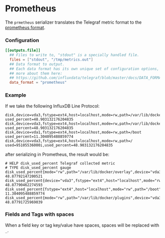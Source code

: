 # Prometheus

The `prmetheus` serializer translates the Telegraf metric format to the [prometheus format](https://prometheus.io/docs/concepts/data_model/).

### Configuration

```toml
[[outputs.file]]
  ## Files to write to, "stdout" is a specially handled file.
  files = ["stdout", "/tmp/metrics.out"]
  ## Data format to output.
  ## Each data format has its own unique set of configuration options, read
  ## more about them here:
  ## https://github.com/influxdata/telegraf/blob/master/docs/DATA_FORMATS_OUTPUT.md
  data_format = "prometheus"
```

### Example

If we take the following InfluxDB Line Protocol:

```
disk,device=vda3,fstype=ext4,host=localhost,mode=rw,path=/var/lib/docker/overlay used_percent=48.903132176204835
disk,device=vda3,fstype=ext4,host=localhost,mode=rw,path=/var/lib/docker/plugins used_percent=48.903132176204835
disk,device=vda1,fstype=ext4,host=localhost,mode=rw,path=/boot used_percent=11.304095488859774
disk,device=vda3,fstype=ext4,host=localhost,mode=rw,path=/ used=95105536000i,used_percent=48.903132176204835

```

after serializing in Prometheus, the result would be:

```
# HELP disk_used_percent Telegraf collected metric
# TYPE disk_used_percent gauge
disk_used_percent{mode="rw",path="/var/lib/docker/overlay",device="vda3",fstype="ext4",host="localhost"} 48.87792147200521
disk_used_percent{device="vda3",fstype="ext4",host="localhost",mode="rw",path="/"} 48.87790462274593
disk_used_percent{fstype="ext4",host="localhost",mode="rw",path="/boot",device="vda1"} 11.304095488859774
disk_used_percent{mode="rw",path="/var/lib/docker/plugins",device="vda3",fstype="ext4",host="localhost"} 48.87791725969039
```

### Fields and Tags with spaces
When a field key or tag key/value have spaces, spaces will be replaced with `_`.
